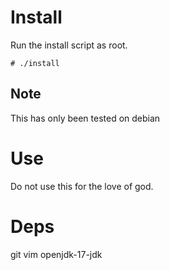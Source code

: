 # Install
Run the install script as root.
```
# ./install
```
## Note
This has only been tested on debian
# Use
Do not use this for the love of god.
# Deps
git vim openjdk-17-jdk
